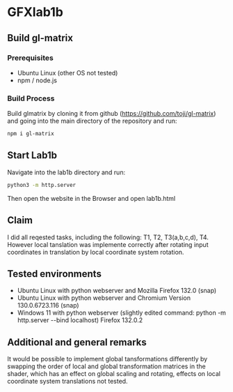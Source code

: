 # GFXlab1b
## Build gl-matrix
### Prerequisites
- Ubuntu Linux (other OS not tested)
- npm / node.js
### Build Process
Build glmatrix by cloning it from github (https://github.com/toji/gl-matrix) and going into the main directory of the repository and run: 
```bash
npm i gl-matrix
```
## Start Lab1b
Navigate into the lab1b directory and run:
```bash
python3 -m http.server
```
Then open the website in the Browser and open lab1b.html

## Claim
I did all reqested tasks, including the following: T1, T2, T3(a,b,c,d), T4.
However local tanslation was implemente correctly after rotating input coordinates in translation by local coordinate system rotation.

## Tested environments
- Ubuntu Linux with python webserver and Mozilla Firefox 132.0 (snap)
- Ubuntu Linux with python webserver and Chromium Version 130.0.6723.116 (snap)
- Windows 11 with python webserver (slightly edited command: python -m http.server --bind localhost) Firefox 132.0.2

## Additional and general remarks
It would be possible to implement global tansformations differently by swapping the order of local and global transformation matrices in the shader, which has an effect on global scaling and rotating, effects on local coordinate system translations not tested.